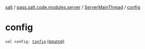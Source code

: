 [salt](../../index.md) / [pass.salt.code.modules.server](../index.md) / [ServerMainThread](index.md) / [config](./config.md)

# config

`val config: `[`Config`](../../pass.salt.code.loader.config/-config/index.md) [(source)](https://github.com/kurbaniec-tgm/salt/tree/master/code/modules/server/ServerMainThread.kt#L21)